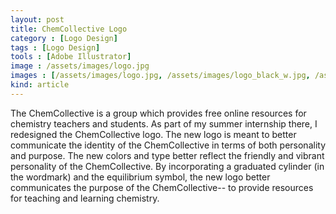 ```yaml
---
layout: post
title: ChemCollective Logo
category : [Logo Design]
tags : [Logo Design]
tools : [Adobe Illustrator]
image : /assets/images/logo.jpg
images : [/assets/images/logo.jpg, /assets/images/logo_black_w.jpg, /assets/images/logo_b_white.jpg]
kind: article
---
```


<p class="description">
The ChemCollective is a group which provides free online resources for chemistry teachers and students. As part of my summer internship there, I redesigned the ChemCollective logo. The new logo is meant to better communicate the identity of the ChemCollective in terms of both personality and purpose. The new colors and type better reflect the friendly and vibrant personality of the ChemCollective. By incorporating a graduated cylinder (in the wordmark) and the equilibrium symbol, the new logo better communicates the purpose of the ChemCollective-- to provide resources for teaching and learning chemistry. </p>